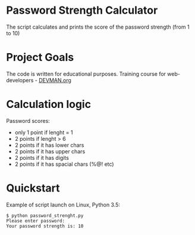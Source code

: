 # Password Strength Calculator

The script calculates and prints the score of the password strength (from 1 to 10)

# Project Goals

The code is written for educational purposes. Training course for web-developers - [DEVMAN.org](https://devman.org)

# Calculation logic

Password scores:
* only 1 point if lenght = 1
* 2 points if lenght > 6
* 2 points if it has lower chars
* 2 points if it has upper chars
* 2 points if it has digits
* 2 points if it has spacial chars (%@! etc)

# Quickstart

Example of script launch on Linux, Python 3.5:
```
$ python password_strenght.py
Please enter password:
Your password strength is: 10
```

